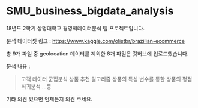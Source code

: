 # SMU_business_bigdata_analysis

18년도 2학기 상명대학교 경영빅데이터분석 팀 프로젝트입니다.

분석 데이터셋 링크 : https://www.kaggle.com/olistbr/brazilian-ecommerce

총 9개 파일 중 geolocation 데이터를 제외한 8개 파일은 깃허브에 업로드했습니다.

분석 내용 :
>고객 데이터 군집분석
상품 추천 알고리즘
상품의 특성 변수를 통한 상품의 평점 회귀분석
...등

기타 의견 있으면 언제든지 의견 주세요.
